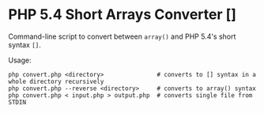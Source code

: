 PHP 5.4 Short Arrays Converter []
=================================

Command-line script to convert between `array()` and PHP 5.4's short syntax `[]`.

Usage:

	php convert.php <directory>               # converts to [] syntax in a whole directory recursively
	php convert.php --reverse <directory>     # converts to array() syntax
	php convert.php < input.php > output.php  # converts single file from STDIN
